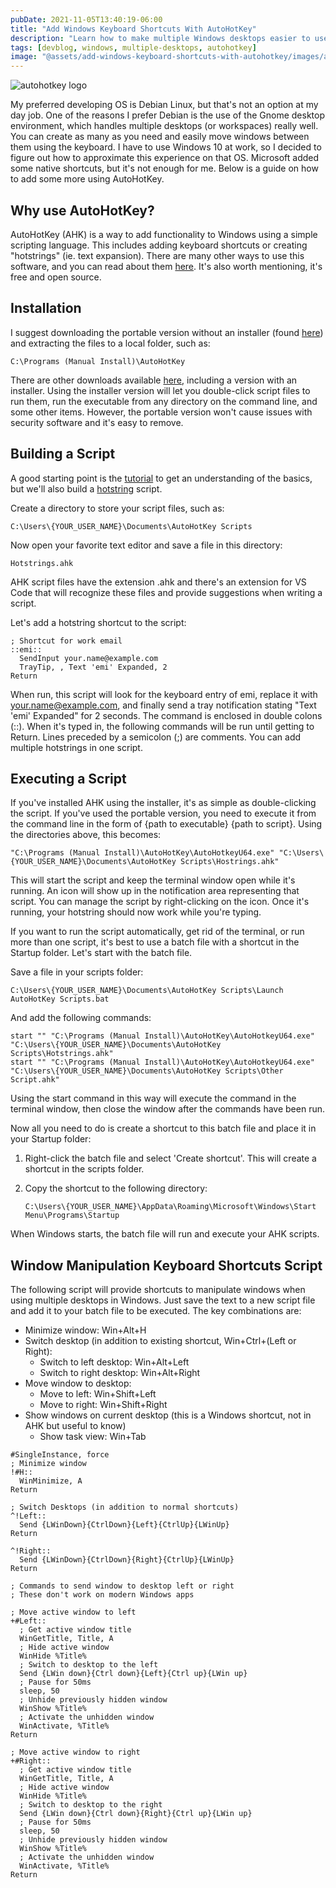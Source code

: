 ```yaml
---
pubDate: 2021-11-05T13:40:19-06:00
title: "Add Windows Keyboard Shortcuts With AutoHotKey"
description: "Learn how to make multiple Windows desktops easier to use with AutoHotKey"
tags: [devblog, windows, multiple-desktops, autohotkey]
image: "@assets/add-windows-keyboard-shortcuts-with-autohotkey/images/ahk_logo.png"
---
```


![autohotkey logo](@assets/add-windows-keyboard-shortcuts-with-autohotkey/images/ahk_logo.png "AutoHotKey Logo")

My preferred developing OS is Debian Linux, but that's not an option at my day job. One of the reasons I prefer Debian is the use of the Gnome desktop environment, which handles multiple desktops (or workspaces) really well. You can create as many as you need and easily move windows between them using the keyboard. I have to use Windows 10 at work, so I decided to figure out how to approximate this experience on that OS. Microsoft added some native shortcuts, but it's not enough for me. Below is a guide on how to add some more using AutoHotKey.

## Why use AutoHotKey?

AutoHotKey (AHK) is a way to add functionality to Windows using a simple scripting language. This includes adding keyboard shortcuts or creating "hotstrings" (ie. text expansion). There are many other ways to use this software, and you can read about them [here](https://www.autohotkey.com/). It's also worth mentioning, it's free and open source.

## Installation

I suggest downloading the portable version without an installer (found [here](https://www.autohotkey.com/download/ahk.zip)) and extracting the files to a local folder, such as:

```
C:\Programs (Manual Install)\AutoHotKey
```

There are other downloads available [here](https://www.autohotkey.com/download/), including a version with an installer. Using the installer version will let you double-click script files to run them, run the executable from any directory on the command line, and some other items. However, the portable version won't cause issues with security software and it's easy to remove.

## Building a Script

A good starting point is the [tutorial](https://www.autohotkey.com/docs/Tutorial.htm) to get an understanding of the basics, but we'll also build a [hotstring](https://www.autohotkey.com/docs/Hotstrings.htm) script.

Create a directory to store your script files, such as:

```
C:\Users\{YOUR_USER_NAME}\Documents\AutoHotKey Scripts
```

Now open your favorite text editor and save a file in this directory:

```
Hotstrings.ahk
```

AHK script files have the extension .ahk and there's an extension for VS Code that will recognize these files and provide suggestions when writing a script.

Let's add a hotstring shortcut to the script:

```autohotkey
; Shortcut for work email
::emi::
  SendInput your.name@example.com
  TrayTip, , Text 'emi' Expanded, 2
Return
```

When run, this script will look for the keyboard entry of emi, replace it with your.name@example.com, and finally send a tray notification stating "Text 'emi' Expanded" for 2 seconds. The command is enclosed in double colons (::). When it's typed in, the following commands will be run until getting to Return. Lines preceded by a semicolon (;) are comments. You can add multiple hotstrings in one script.

## Executing a Script

If you've installed AHK using the installer, it's as simple as double-clicking the script. If you've used the portable version, you need to execute it from the command line in the form of {path to executable} {path to script}. Using the directories above, this becomes:

```
"C:\Programs (Manual Install)\AutoHotKey\AutoHotkeyU64.exe" "C:\Users\{YOUR_USER_NAME}\Documents\AutoHotKey Scripts\Hostrings.ahk"
```

This will start the script and keep the terminal window open while it's running. An icon will show up in the notification area representing that script. You can manage the script by right-clicking on the icon. Once it's running, your hotstring should now work while you're typing.

If you want to run the script automatically, get rid of the terminal, or run more than one script, it's best to use a batch file with a shortcut in the Startup folder. Let's start with the batch file.

Save a file in your scripts folder:

```
C:\Users\{YOUR_USER_NAME}\Documents\AutoHotKey Scripts\Launch AutoHotKey Scripts.bat
```

And add the following commands:

```
start "" "C:\Programs (Manual Install)\AutoHotKey\AutoHotkeyU64.exe" "C:\Users\{YOUR_USER_NAME}\Documents\AutoHotKey Scripts\Hotstrings.ahk"
start "" "C:\Programs (Manual Install)\AutoHotKey\AutoHotkeyU64.exe" "C:\Users\{YOUR_USER_NAME}\Documents\AutoHotKey Scripts\Other Script.ahk"
```

Using the start command in this way will execute the command in the terminal window, then close the window after the commands have been run.

Now all you need to do is create a shortcut to this batch file and place it in your Startup folder:

1. Right-click the batch file and select 'Create shortcut'. This will create a shortcut in the scripts folder.
1. Copy the shortcut to the following directory:

    ```
    C:\Users\{YOUR_USER_NAME}\AppData\Roaming\Microsoft\Windows\Start Menu\Programs\Startup
    ```

When Windows starts, the batch file will run and execute your AHK scripts.

## Window Manipulation Keyboard Shortcuts Script

The following script will provide shortcuts to manipulate windows when using multiple desktops in Windows. Just save the text to a new script file and add it to your batch file to be executed. The key combinations are:

- Minimize window: Win+Alt+H
- Switch desktop (in addition to existing shortcut, Win+Ctrl+(Left or Right):
    - Switch to left desktop: Win+Alt+Left
    - Switch to right desktop: Win+Alt+Right
- Move window to desktop:
    - Move to left: Win+Shift+Left
    - Move to right: Win+Shift+Right
- Show windows on current desktop (this is a Windows shortcut, not in AHK but useful to know)
    - Show task view: Win+Tab

```autohotkey
#SingleInstance, force
; Minimize window
!#H::
  WinMinimize, A
Return

; Switch Desktops (in addition to normal shortcuts)
^!Left::
  Send {LWinDown}{CtrlDown}{Left}{CtrlUp}{LWinUp}
Return

^!Right::
  Send {LWinDown}{CtrlDown}{Right}{CtrlUp}{LWinUp}
Return

; Commands to send window to desktop left or right
; These don't work on modern Windows apps

; Move active window to left
+#Left::
  ; Get active window title
  WinGetTitle, Title, A
  ; Hide active window
  WinHide %Title%
  ; Switch to desktop to the left
  Send {LWin down}{Ctrl down}{Left}{Ctrl up}{LWin up}
  ; Pause for 50ms
  sleep, 50
  ; Unhide previously hidden window
  WinShow %Title%
  ; Activate the unhidden window
  WinActivate, %Title%
Return

; Move active window to right
+#Right::
  ; Get active window title
  WinGetTitle, Title, A
  ; Hide active window
  WinHide %Title%
  ; Switch to desktop to the right
  Send {LWin down}{Ctrl down}{Right}{Ctrl up}{LWin up}
  ; Pause for 50ms
  sleep, 50
  ; Unhide previously hidden window
  WinShow %Title%
  ; Activate the unhidden window
  WinActivate, %Title%
Return
```